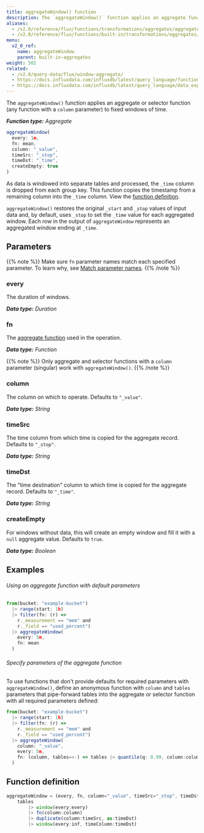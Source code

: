 ```yaml
---
title: aggregateWindow() function
description: The `aggregateWindow()` function applies an aggregate function to fixed windows of time.
aliases:
  - /v2.0/reference/flux/functions/transformations/aggregates/aggregatewindow
  - /v2.0/reference/flux/functions/built-in/transformations/aggregates/aggregatewindow/
menu:
  v2_0_ref:
    name: aggregateWindow
    parent: built-in-aggregates
weight: 501
related:
  - /v2.0/query-data/flux/window-aggregate/
  - https://docs.influxdata.com/influxdb/latest/query_language/functions/#aggregations – InfluxQL – Aggregate functions
  - https://docs.influxdata.com/influxdb/latest/query_language/data_exploration/#the-group-by-clause – InfluxQL – GROUP BY time()
---
```


The `aggregateWindow()` function applies an aggregate or selector function
(any function with a `column` parameter) to fixed windows of time.

_**Function type:** Aggregate_  

```js
aggregateWindow(
  every: 1m,
  fn: mean,
  column: "_value",
  timeSrc: "_stop",
  timeDst: "_time",
  createEmpty: true
)
```

As data is windowed into separate tables and processed, the `_time` column is dropped from each group key.
This function copies the timestamp from a remaining column into the `_time` column.
View the [function definition](#function-definition).

`aggregateWindow()` restores the original `_start` and `_stop` values of input data
and, by default, uses `_stop` to set the `_time` value for each aggregated window.
Each row in the output of `aggregateWindow` represents an aggregated window ending at `_time`.

## Parameters

{{% note %}}
Make sure `fn` parameter names match each specified parameter. To learn why, see [Match parameter names](/v2.0/reference/flux/language/data-model/#match-parameter-names).
{{% /note %}}

### every

The duration of windows.

_**Data type:** Duration_

### fn

The [aggregate function](/v2.0/reference/flux/stdlib/built-in/transformations/aggregates) used in the operation.

_**Data type:** Function_

{{% note %}}
Only aggregate and selector functions with a `column` parameter (singular) work with `aggregateWindow()`.
{{% /note %}}

### column

The column on which to operate.
Defaults to `"_value"`.

_**Data type:** String_

### timeSrc

The time column from which time is copied for the aggregate record.
Defaults to `"_stop"`.

_**Data type:** String_

### timeDst

The "time destination" column to which time is copied for the aggregate record.
Defaults to `"_time"`.

_**Data type:** String_

### createEmpty

For windows without data, this will create an empty window and fill
it with a `null` aggregate value.
Defaults to `true`.

_**Data type:** Boolean_

## Examples

###### Using an aggregate function with default parameters

```js
from(bucket: "example-bucket")
  |> range(start: 1h)
  |> filter(fn: (r) =>
    r._measurement == "mem" and
    r._field == "used_percent")
  |> aggregateWindow(
    every: 5m,
    fn: mean
  )
```
###### Specify parameters of the aggregate function
To use functions that don't provide defaults for required parameters with `aggregateWindow()`,
define an anonymous function with `column` and `tables` parameters that pipe-forward
tables into the aggregate or selector function with all required parameters defined:

```js
from(bucket: "example-bucket")
  |> range(start: 1h)
  |> filter(fn: (r) =>
    r._measurement == "mem" and
    r._field == "used_percent")
  |> aggregateWindow(
    column: "_value",
    every: 5m,
    fn: (column, tables=<-) => tables |> quantile(q: 0.99, column:column)
  )
```

## Function definition

```js
aggregateWindow = (every, fn, column="_value", timeSrc="_stop", timeDst="_time", tables=<-) =>
	tables
		|> window(every:every)
		|> fn(column:column)
		|> duplicate(column:timeSrc, as:timeDst)
		|> window(every:inf, timeColumn:timeDst)
```
